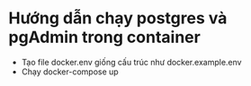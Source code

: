 # Hướng dẫn chạy postgres và pgAdmin trong container
- Tạo file docker.env giống cấu trúc như docker.example.env
- Chạy docker-compose up